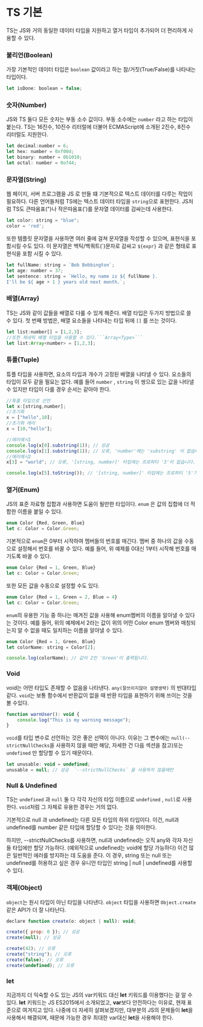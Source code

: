 # TS 기본

TS는 JS와 거의 동일한 데이터 타입을 지원하고 열거 타입이 추가되어 더 편리하게 사용할 수 있다.

### 불리언(Boolean)

가장 기본적인 데이터 타입은 ```boolean``` 값이라고 하는 참/거짓(True/False)를 나타내는 타입이다.
```Javascript
let isDone: boolean = false;
```
### 숫자(Number)
JS와 TS 둘다 모든 숫자는 부동 소수 값이다. 부동 소수에는 ```number``` 라고 하는 타입이 붙는다. TS는 16진수, 10진수 리터럴에 더불어 ECMAScript에 소개된 2진수, 8진수 리터럴도 지원한다.
```Javascript
let decimal:number = 6;
let hex: number = 0xf00d;
let binary: number = 0b1010;
let octal: number = 0o744;
```
### 문자열(String)
웹 페이지, 서버 프로그램을 JS 로 만들 떄 기본적으로 텍스트 데이터를 다루는 작업이 필요하다. 다른 언어들처럼 TS에는 텍스트 데이터 타입을 ```string```으로 표현한다.
JS처럼 TS도 큰따옴표(")나 작은따옴표(')를 문자열 데이터를 감싸는데 사용한다.
```Javascript
let color: string = "blue";
color = 'red';
```
또한 템플릿 문자열을 사용하면 여러 줄에 걸쳐 문자열을 작성할 수 있으며, 표현식을 포함시킬 수도 있다. 이 문자열은 백틱/백쿼트(`)문자로 감싸고 ```${expr}``` 과 같은 형태로 표현식을 포함 시킬 수 있다.
```Javascript
let fullName: string = `Bob Bobbington`;
let age: number = 37;
let sentence: string = `Hello, my name is ${ fullName }.
I'll be ${ age + 1 } years old next month.`;
```
### 배열(Array)
 
TS는 JS와 같이 값들을 배열로 다룰 수 있게 해준다. 배열 타입은 두가지 방법으로 쓸 수 있다.
첫 번째 방법은, 배열 요소들을 나타내는 타입 뒤에 ```[]``` 를 쓰는 것이다.

```Javascript
let list:number[] = [1,2,3];
//또한 제네릭 배열 타입을 사용할 수 있다.```Array<Type>```
let list:Array<number> = [1,2,3];
```

### 튜플(Tuple)

튜플 타입을 사용하면, 요소의 타입과 개수가 고정된 배열을 나타낼 수 있다.
요소들의 타입이 모두 같을 필요는 없다. 예를 들어 ```number``` , ```string``` 이 쌍으로 있는 값을 나타낼 수 있지만 타입이 다를 경우 순서는 같아야 한다.

```Javascript
//튜플 타입으로 선언
let x:[string,number];
//초기화
x = ["hello",10];
//초기화 에러
x = [10,"hello"];

//에러예시1
console.log(x[0].substring(1)); // 성공
console.log(x[1].substring(1)); // 오류, 'number'에는 'substring' 이 없습니다.
//에러예시2
x[3] = "world"; // 오류, '[string, number]' 타입에는 프로퍼티 '3'이 없습니다.

console.log(x[5].toString()); // '[string, number]' 타입에는 프로퍼티 '5'가 없습니다.
```

### 열거(Enum)

JS의 표준 자료형 집합과 사용하면 도움이 될만한 타입이다. ```enum``` 은 값의 집합에 더 적합한 이름을 붙일 수 있다.
```Javascript
enum Color {Red, Green, Blue}
let c: Color = Color.Green;
```
기본적으로 ```enum```은 0부터 시작하여 멤버들의 번호를 매긴다. 멤버 중 하나의 값을 수동으로 설정해서 번호를 바꿀 수 있다.
예를 들어, 위 예제를 0대신 1부터 시작해 번호를 매기도록 바꿀 수 있다.
```Javascript
enum Color {Red = 1, Green, Blue}
let c: Color = Color.Green;
```
또한 모든 값을 수동으로 설정할 수도 있다.
```Javascript
enum Color {Red = 1, Green = 2, Blue = 4}
let c: Color = Color.Green;
```

```enum```의 유용한 기능 중 하나는 매겨진 값을 사용해 enum멤버의 이름을 알아낼 수 있다는 것이다.
예를 들어, 위의 예제에서 2라는 값이 위의 어떤 Color enum 멤버와 매칭되는지 알 수 없을 때도 일치하는 이름을 알아낼 수 있다.
```Javascript
enum Color {Red = 1, Green, Blue}
let colorName: string = Color[2];

console.log(colorName); // 값이 2인 'Green'이 출력됩니다.
```

### Void

void는 어떤 타입도 존재할 수 없음을 나타낸다. ```any(잘쓰이지않아 설명생략)``` 의 반대타입같다. ```void```는 보통 함수에서 반환값이 없을 때 반환 타입을 표현하기 위해
쓰이는 것을 볼 수있다.
```Javascript
function warnUser(): void {
    console.log("This is my warning message");
}
```
```void```를 타입 변수로 선언하는 것은 좋은 선택이 아니다. 
이유는 그 변수에는 ```null(--strictNullChecks```을 사용하지 않을 때만 해당, 자세한 건 다음 섹션을 참고)또는 ```undefined``` 만 할당할 수 있기 때문이다.
```Javascript
let unusable: void = undefined;
unusable = null; // 성공  `--strictNullChecks` 을 사용하지 않을때만
```

### Null & Undefined

TS는 ```undefined``` 과 ```null```  둘 다 각각 자신의 타입 이름으로 ```undefined``` , ```null```로 사용한다. ```void```처럼 그 자체로 유용한 경우는 거의 없다.

기본적으로 null 과 undefined는 다른 모든 타입의 하위 타입이다. 이건, null과 undefined를 number 같은 타입에 할당할 수 있다는 것을 의미한다.

하지만, --strictNullChecks를 사용하면, null과 undefined는 오직 any와 각자 자신들 타입에만 할당 가능하다. (예외적으로 undefined는 void에 할당 가능하다) 
이건 많은 일반적인 에러를 방지하는 데 도움을 준다. 이 경우, string 또는 null 또는 undefined를 허용하고 싶은 경우 유니언 타입인 string | null | undefined를 사용할 수 있다.

### 객체(Object)

```object```는 원시 타입이 아닌 타입을 나타낸다.
```object``` 타입을 사용하면 ```Object.create``` 같은 API가 더 잘 나타난다.
```Javascript
declare function create(o: object | null): void;

create({ prop: 0 }); // 성공
create(null); // 성공

create(42); // 오류
create("string"); // 오류
create(false); // 오류
create(undefined); // 오류
```
### let

지금까지 더 익숙할 수도 있는 JS의 var키워드 대신 **let** 키워드를 이용했다는 걸 알 수 있다. 
**let** 키워드는 JS ES2015에서 소개되었고, **var**보다 안전하다는 이유로, 현재 표준으로 여겨지고 있다. 나중에 더 자세히 살펴보겠지만, 
대부분의 JS의 문제들이 **let**을 사용해서 해결되며, 때문에 가능한 경우 최대한 var대신 **let**을 사용해야 한다.













 





















